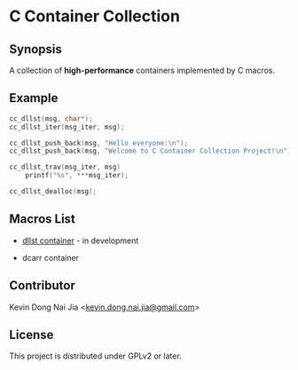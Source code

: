 # C Container Collection

## Synopsis

A collection of **high-performance** containers implemented by C macros.

## Example

```C
cc_dllst(msg, char*);
cc_dllst_iter(msg_iter, msg);

cc_dllst_push_back(msg, "Hello everyone:\n");
cc_dllst_push_back(msg, "Welcome to C Container Collection Project!\n");

cc_dllst_trav(msg_iter, msg)
    printf("%s", ***msg_iter);

cc_dllst_dealloc(msg);
```

## Macros List

* [dllst container](http://people.cs.nctu.edu.tw/~dongnj/C-Container-Collection/doc/macros%20list.html) - in development

* dcarr container

## Contributor

Kevin Dong Nai Jia <<kevin.dong.nai.jia@gmail.com>>

## License

This project is distributed under GPLv2 or later.
